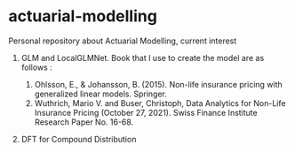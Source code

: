 # actuarial-modelling
Personal repository about Actuarial Modelling, current interest 
1. GLM and LocalGLMNet.
   Book that I use to create the model are as follows :
    1. Ohlsson, E., &amp; Johansson, B. (2015). Non-life insurance pricing with generalized linear models. Springer.   
    2. Wuthrich, Mario V. and Buser, Christoph, Data Analytics for Non-Life Insurance Pricing (October 27, 2021). Swiss Finance Institute Research Paper No. 16-68.

2. DFT for Compound Distribution
